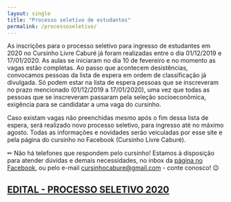 ```yaml
---
layout: single
title: "Processo seletivo de estudantes"
permalink: /processoseletivo/
---
```


As inscrições para o processo seletivo para ingresso de estudantes em 2020 no Cursinho Livre Caburé já foram realizadas entre o dia 01/12/2019 e 17/01/2020. As aulas se iniciaram no dia 10 de fevereiro e no momento as vagas estão completas. Ao passo que acontecem desistências, convocamos pessoas da lista de espera em ordem de classificação já divulgada. Só podem estar na lista de espera pessoas que se inscreveram no prazo mencionado (01/12/2019 a 17/01/2020), uma vez que todas as pessoas que se inscreveram passaram pela seleção socioeconômica, exigência para se candidatar a uma vaga do cursinho.

Caso existam vagas não preenchidas mesmo após o fim dessa lista de espera, será realizado novo processo seletivo, para ingresso até no máximo agosto. Todas as informações e novidades serão veiculadas por esse site e pela página do cursinho no Facebook (Cursinho Livre Caburé).

✏ Não há telefones que respondem pelo cursinho! Estamos à disposição para atender dúvidas e demais necessidades, no inbox da <a href="https://www.facebook.com/cursinhocabure">página no Facebook</a>, ou pelo e-mail <a href="mailto:cursinhocabure@gmail.com">cursinhocabure@gmail.com</a> - conte conosco! 😉

## <a href="https://ia601506.us.archive.org/30/items/edital2020/EDITAL%202020.pdf"><u><b>EDITAL - PROCESSO SELETIVO 2020</b></u></a>